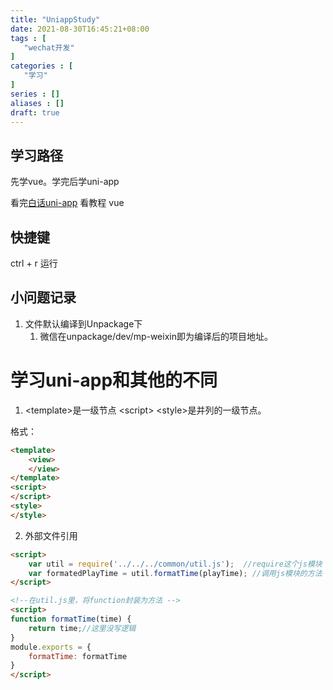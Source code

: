 ```yaml
---
title: "UniappStudy"
date: 2021-08-30T16:45:21+08:00
tags : [
   "wechat开发"
]
categories : [
   "学习"
]
series : []
aliases : []
draft: true
---
```


## 学习路径

先学vue。学完后学uni-app

看完[白话uni-app](http://ask.dcloud.net.cn/article/35657) 
看教程 vue


## 快捷键

ctrl + r 运行


## 小问题记录

1. 文件默认编译到Unpackage下
   1. 微信在unpackage/dev/mp-weixin即为编译后的项目地址。


# 学习uni-app和其他的不同

1. \<template>是一级节点  \<script> \<style>是并列的一级节点。

格式：
```html
<template>
    <view>
    </view>
</template>
<script>
</script>
<style>
</style>
```

2. 外部文件引用
```html
<script>  
    var util = require('../../../common/util.js');  //require这个js模块  
    var formatedPlayTime = util.formatTime(playTime); //调用js模块的方法  
</script>

<!--在util.js里，将function封装为方法 -->
<script>
function formatTime(time) {  
    return time;//这里没写逻辑  
}  
module.exports = {  
    formatTime: formatTime  
}
</script>
```

